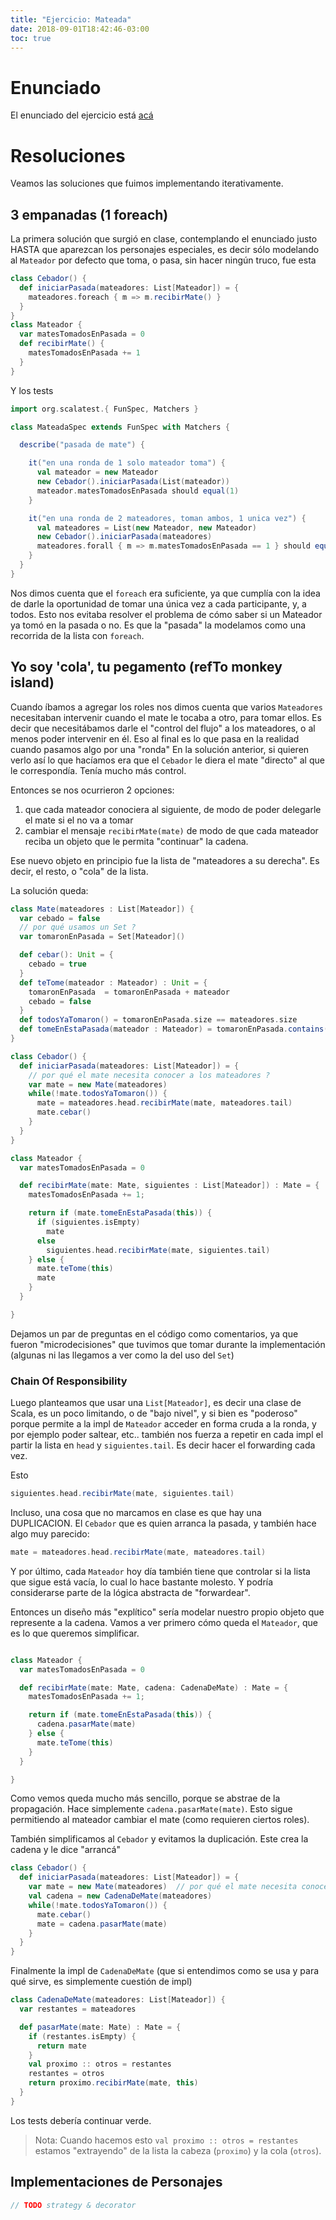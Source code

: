 ```yaml
---
title: "Ejercicio: Mateada"
date: 2018-09-01T18:42:46-03:00
toc: true
---
```


# Enunciado

El enunciado del ejercicio está [acá](https://docs.google.com/document/d/1sy1rxT6oJg_CiCncDNzJFSjdHttGwIRsMkXb-XYK55E/)

# Resoluciones

Veamos las soluciones que fuimos implementando iterativamente.

## 3 empanadas (1 foreach)

La primera solución que surgió en clase, contemplando el enunciado justo HASTA que aparezcan los personajes especiales, es decir
sólo modelando al `Mateador` por defecto que toma, o pasa, sin hacer ningún truco, fue esta

```scala
class Cebador() {
  def iniciarPasada(mateadores: List[Mateador]) = {
    mateadores.foreach { m => m.recibirMate() }
  }
}
class Mateador {
  var matesTomadosEnPasada = 0
  def recibirMate() {
    matesTomadosEnPasada += 1
  }
}
```

Y los tests

```scala
import org.scalatest.{ FunSpec, Matchers }

class MateadaSpec extends FunSpec with Matchers {

  describe("pasada de mate") {

    it("en una ronda de 1 solo mateador toma") {
      val mateador = new Mateador
      new Cebador().iniciarPasada(List(mateador))
      mateador.matesTomadosEnPasada should equal(1)
    }

    it("en una ronda de 2 mateadores, toman ambos, 1 unica vez") {
      val mateadores = List(new Mateador, new Mateador)
      new Cebador().iniciarPasada(mateadores)
      mateadores.forall { m => m.matesTomadosEnPasada == 1 } should equal(true)
    }
  }
}
```

Nos dimos cuenta que el `foreach` era suficiente, ya que cumplía con la idea de darle la oportunidad de tomar
una única vez a cada participante, y, a todos.
Esto nos evitaba resolver el problema de cómo saber si un Mateador ya tomó en la pasada o no.
Es que la "pasada" la modelamos como una recorrida de la lista con `foreach`.

## Yo soy 'cola', tu pegamento (refTo monkey island)

Cuando íbamos a agregar los roles nos dimos cuenta que varios `Mateadores` necesitaban intervenir cuando el mate le tocaba a otro, para tomar ellos. Es decir que necesitábamos darle el "control del flujo" a los mateadores, o al menos poder intervenir en él.
Eso al final es lo que pasa en la realidad cuando pasamos algo por una "ronda"
En la solución anterior, si quieren verlo así lo que hacíamos era que el `Cebador` le diera el mate "directo" al que le correspondía. Tenía mucho más control.

Entonces se nos ocurrieron 2 opciones:

1. que cada mateador conociera al siguiente, de modo de poder delegarle el mate si el no va a tomar
2. cambiar el mensaje `recibirMate(mate)` de modo de que cada mateador reciba un objeto que le permita "continuar" la cadena.

Ese nuevo objeto en principio fue la lista de "mateadores a su derecha". Es decir, el resto, o "cola" de la lista.

La solución queda:

```scala
class Mate(mateadores : List[Mateador]) {
  var cebado = false
  // por qué usamos un Set ?
  var tomaronEnPasada = Set[Mateador]() 

  def cebar(): Unit = {
    cebado = true
  }
  def teTome(mateador : Mateador) : Unit = {
    tomaronEnPasada  = tomaronEnPasada + mateador
    cebado = false
  }
  def todosYaTomaron() = tomaronEnPasada.size == mateadores.size
  def tomeEnEstaPasada(mateador : Mateador) = tomaronEnPasada.contains(mateador)
}

class Cebador() {
  def iniciarPasada(mateadores: List[Mateador]) = {
    // por qué el mate necesita conocer a los mateadores ?
    var mate = new Mate(mateadores)
    while(!mate.todosYaTomaron()) {
      mate = mateadores.head.recibirMate(mate, mateadores.tail)
      mate.cebar()
    }
  }
}

class Mateador {
  var matesTomadosEnPasada = 0

  def recibirMate(mate: Mate, siguientes : List[Mateador]) : Mate = {
    matesTomadosEnPasada += 1;

    return if (mate.tomeEnEstaPasada(this)) {
      if (siguientes.isEmpty)
        mate
      else
        siguientes.head.recibirMate(mate, siguientes.tail)
    } else {
      mate.teTome(this)
      mate
    }
  }

}
```

Dejamos un par de preguntas en el código como comentarios, ya que fueron "microdecisiones" que tuvimos que tomar durante la implementación (algunas ni las llegamos a ver como la del uso del `Set`)

### Chain Of Responsibility

Luego planteamos que usar una `List[Mateador]`, es decir una clase de Scala, es un poco limitando, o de "bajo nivel", y si bien es "poderoso" porque permite a la impl de `Mateador` acceder en forma cruda a la ronda, y por ejemplo poder saltear, etc.. también nos fuerza a repetir en cada impl el partir la lista en `head` y `siguientes.tail`. Es decir hacer el forwarding cada vez.

Esto
```scala
siguientes.head.recibirMate(mate, siguientes.tail)
```

Incluso, una cosa que no marcamos en clase es que hay una DUPLICACION. El `Cebador` que es quien arranca la pasada, y también hace algo muy parecido:

```scala
mate = mateadores.head.recibirMate(mate, mateadores.tail)
```

Y por último, cada `Mateador` hoy día también tiene que controlar si la lista que sigue está vacía, lo cual lo hace bastante molesto. Y podría considerarse parte de la lógica abstracta de "forwardear".

Entonces un diseño más "explítico" sería modelar nuestro propio objeto que represente a la cadena.
Vamos a ver primero cómo queda el `Mateador`, que es lo que queremos simplificar.

```scala

class Mateador {
  var matesTomadosEnPasada = 0

  def recibirMate(mate: Mate, cadena: CadenaDeMate) : Mate = {
    matesTomadosEnPasada += 1;

    return if (mate.tomeEnEstaPasada(this)) {
      cadena.pasarMate(mate)
    } else {
      mate.teTome(this)
    }
  }

}
```

Como vemos queda mucho más sencillo, porque se abstrae de la propagación. Hace simplemente `cadena.pasarMate(mate)`. Esto sigue permitiendo al mateador cambiar el mate (como requieren ciertos roles).

También simplificamos al `Cebador` y evitamos la duplicación. Este crea la cadena y le dice "arrancá"

```scala
class Cebador() {
  def iniciarPasada(mateadores: List[Mateador]) = {
    var mate = new Mate(mateadores)  // por qué el mate necesita conocer a los mateadores
    val cadena = new CadenaDeMate(mateadores)
    while(!mate.todosYaTomaron()) {
      mate.cebar()
      mate = cadena.pasarMate(mate)
    }
  }
}
```

Finalmente la impl de `CadenaDeMate` (que si entendimos como se usa y para qué sirve, es simplemente cuestión de impl)

```scala
class CadenaDeMate(mateadores: List[Mateador]) {
  var restantes = mateadores

  def pasarMate(mate: Mate) : Mate = {
    if (restantes.isEmpty) {
      return mate
    }
    val proximo :: otros = restantes
    restantes = otros
    return proximo.recibirMate(mate, this)
  }
}
```

Los tests debería continuar verde.

> Nota:
> Cuando hacemos esto `val proximo :: otros = restantes` estamos "extrayendo" de la lista la cabeza (`proximo`) y la cola (`otros`).
> 

## Implementaciones de Personajes

```scala
// TODO strategy & decorator
```

